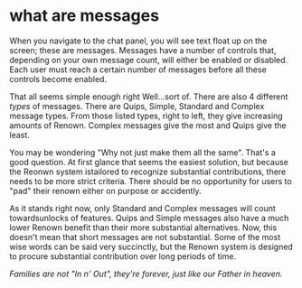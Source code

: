 # what are messages

When you navigate to the chat panel, you will see text float up on the screen; these are messages. Messages have a number of controls that, depending on your own message count, will either be enabled or disabled. Each user must reach a certain number of messages before all these controls become enabled.

That all seems simple enough right Well...sort of. There are also 4 different _types_ of messages. There are Quips, Simple, Standard and Complex message types. From those listed types, right to left, they give increasing amounts of Renown. Complex messages give the most and Quips give the least.

You may be wondering "Why not just make them all the same". That's a good question. At first glance that seems the easiest solution, but because the Reonwn system istailored to recognize substantial contributions, there needs to be more strict criteria. There should be no opportunity for users to "pad" their renown either on purpose or accidently.

As it stands right now, only Standard and Complex messages will count towardsunlocks of features. Quips and Simple messages also have a much lower Renown benefit than their more substantial alternatives. Now, this doesn't mean that short messages are not substantial. Some of the most wise words can be said very succinctly, but the Renown system is designed to procure substantial contribution over long periods of time.

_Families are not "In n' Out", they're forever, just like our Father in heaven._